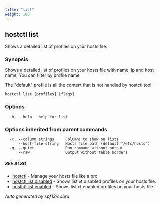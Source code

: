```yaml
---
title: "list"
weight: 100
---
```


## hostctl list

Shows a detailed list of profiles on your hosts file.

### Synopsis


Shows a detailed list of profiles on your hosts file with name, ip and host name.
You can filter by profile name.

The "default" profile is all the content that is not handled by hostctl tool.


```
hostctl list [profiles] [flags]
```

### Options

```
  -h, --help   help for list
```

### Options inherited from parent commands

```
  -c, --column strings     Columns to show on lists
      --host-file string   Hosts file path (default "/etc/hosts")
  -q, --quiet              Run command without output
      --raw                Output without table borders
```

##### SEE ALSO

* [hostctl](/docs/cli-usage/hostctl)	 - Manage your hosts file like a pro
* [hostctl list disabled](/docs/cli-usage/list_disabled)	 - Shows list of disabled profiles on your hosts file.
* [hostctl list enabled](/docs/cli-usage/list_enabled)	 - Shows list of enabled profiles on your hosts file.

*Auto generated by spf13/cobra*

